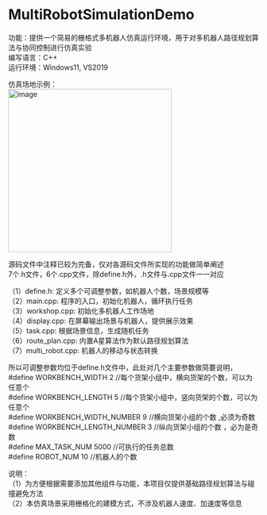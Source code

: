 # MultiRobotSimulationDemo
功能：提供一个简易的栅格式多机器人仿真运行环境，用于对多机器人路径规划算法与协同控制进行仿真实验  
编写语言：C++   
运行环境：Windows11, VS2019  

仿真场地示例：  
<img width="329" alt="image" src="https://user-images.githubusercontent.com/56618904/212604940-e1d23979-0fd6-4164-9423-c26fa1e43dd7.png">

源码文件中注释已较为完备，仅对各源码文件所实现的功能做简单阐述  
7个.h文件，6个.cpp文件，除define.h外，.h文件与.cpp文件一一对应  

（1）define.h: 定义多个可调整参数，如机器人个数，场景规模等  
（2）main.cpp: 程序的入口，初始化机器人，循环执行任务  
（3）workshop.cpp: 初始化多机器人工作场地  
（4）display.cpp: 在屏幕输出场景与机器人，提供展示效果  
（5）task.cpp: 根据场景信息，生成随机任务  
（6）route_plan.cpp: 内置A星算法作为默认路径规划算法  
（7）multi_robot.cpp: 机器人的移动与状态转换  

所以可调整参数均位于define.h文件中，此处对几个主要参数做简要说明，  
#define WORKBENCH_WIDTH 2   //每个货架小组中，横向货架的个数，可以为任意个  
#define WORKBENCH_LENGTH 5    //每个货架小组中，竖向货架的个数，可以为任意个  
#define WORKBENCH_WIDTH_NUMBER 9 //横向货架小组的个数 ,必须为奇数   
#define WORKBENCH_LENGTH_NUMBER 3  //纵向货架小组的个数 ，必为是奇数   
#define MAX_TASK_NUM 5000   //可执行的任务总数  
#define ROBOT_NUM 10  //机器人的个数  

说明：  
（1）为方便根据需要添加其他组件与功能，本项目仅提供基础路径规划算法与碰撞避免方法  
（2）本仿真场景采用栅格化的建模方式，不涉及机器人速度、加速度等信息  
